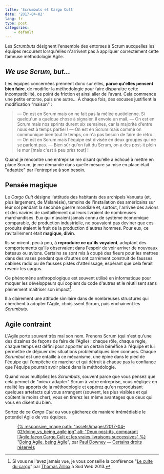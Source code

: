 ```yaml
---
title: 'Scrumbuts et Cargo Cult'
date: '2017-04-02'
lang: fr
type: post
categories:
    - default
---
```


Les <em lang="en">Scrumbuts</em> désignent l'ensemble des entorses à <span lang="en">Scrum</span> auxquelles les équipes recourent lorsqu'elles n'arrivent pas à appliquer correctement cette fameuse méthodologie Agile.

<!-- more -->

## <em lang="en">We use Scrum, but…</em>

Les équipes concernées prennent donc sur elles, **parce qu'elles pensent bien faire**, de modifier la méthodologie pour faire disparaitre cette incompatibilité, ce point de friction et ainsi aller de l'avant. Cela commence une petite entorse, puis une autre… À chaque fois, des excuses justifient la modification "maison" : 

> — On est en <span lang="en">Scrum</span> mais on ne fait pas la mêlée quotidienne. Si quelqu'un a quelque chose à signaler, il envoie un mail.
> — On est en <span lang="en">Scrum</span>  mais nos sprints durent six semaines, car la majorité d'entre nous est à temps partiel !
> — On est en <span lang="en">Scrum</span> mais comme on communique bien tout le temps, on n'a pas besoin de faire de rétro.
> — On est en <span lang="en">Scrum</span> mais l'équipe est divisée en deux groupes qui ne se parlent pas.
> — Bien sûr qu'on fait du <span lang="en">Scrum</span>, on a des post-it plein le mur [mais c'est à peu près tout] !

Quand je rencontre une entreprise me disant qu'elle a échoué à mettre en place Scrum, je me demande dans quelle mesure sa mise en place était "adaptée" par l'entreprise à son besoin.

## Pensée magique

Le <em lang="en">Cargo Cult</em> désigne l'attitude des habitants des archipels Vanuatu (et, plus largement, de Mélanésie), témoins de l'installation des américains sur leur sol pendant la seconde guerre mondiale et, surtout, l'arrivée des avions et des navires de ravitaillement qui leurs livraient de nombreuses marchandises. Eux qui n'avaient jamais connu de système économique comparable, de production industrielle, ne pouvaient pas deviner que ces produits étaient le fruit de la production d'autres hommes. Pour eux, ce ravitaillement était **magique, divin**.

Ils se mirent, peu à peu, à **reproduire ce qu'ils voyaient**, adoptant des comportements qu'ils observaient dans l'espoir de voir arriver de nouveaux bateaux ou avions. Certains se sont mis à coupé des fleurs pour les mettres dans des vases pendant que d'autres ont carrément construit de fausses cabines radio ou de fausses pistes d'atterissage, espérant que cela ferait revenir les cargos.

Ce phénomène anthropologique est souvent utilisé en informatique pour moquer les développeurs qui copient du code d'autres et le réutilisent sans pleinement maitriser son impact[^tzi].

[^tzi]: Si vous ne l'avez jamais vue, je vous conseille la conférence "[Le culte du cargo](https://vimeo.com/70060075)" par [Thomas Zilliox](https://twitter.com/iamtzi "Compte Twitter de Thomas Zilliox") à Sud Web 2013.

Il a clairement une attitude similaire dans de nombreuses structures qui cherchent à adopter l'Agile, choisissent Scrum, puis enchainent les <em lang="en">Scrumbuts</em>.

## Agile contraint

L'Agile porte souvent très mal son nom. Prenons <span lang="en">Scrum</span> (qui n'est qu'une des dizaines de façons de faire de l'Agile) : chaque rôle, chaque règle, chaque temps est défini pour apporter un certain bénéfice à l'équipe et lui permettre de déjouer des situations problématiques bien connues. Chaque <em lang="en">Scrumbut</em> est une entaille à ce mécanisme, une épine dans le pied de l'équipe qui l'empêche de marcher et qui détruit à chaque pas la confiance que l'équipe pourrait avoir placé dans la méthodologie.

Quand vous multipliez les <em lang="en">Scrumbuts</em>, souvent parce que vous pensez que cela permet de "mieux adapter" <span lang="en">Scrum</span> à votre entreprise, vous négligez en réalité les apports de la méthodologie et espérez qu'en reproduisant quelques artefacts qui vous arrangent (souvent, les plus visibles et qui coûtent le moins cher), vous en tirerez les même avantages que ceux qui vous en disent du bien.

Sortez de ce <em lang="en">Cargo Cult</em> ou vous gâcherez de manière irrémédiable le potentiel Agile de vos équipes.

<figure>
  <a href="/assets/images/2017-04-02/doing_vs_being_agile.jpg" title="doing agile, being agile">
      {% responsive_image path: "assets/images/2017-04-02/doing_vs_being_agile.jpg" alt: "Deux post-its, comparant l'Agile façon Cargo Cult et les vraies livraisons successives" %}
  </a>
  <figcaption>"<a href="https://www.flickr.com/photos/psd/9588038559" title="Lien vers la photo sur Flickr">Doing Agile, being Agile</a>", par <a href="https://www.flickr.com/photos/psd/" title="Profil Flickr de Paul Downey">Paul Downey</a> — <a href="https://creativecommons.org/licenses/by/2.0/" class="photo-license-url" rel="license cc:license" target="_newtab" ><span>Certains droits réservés</span></a></figcaption>
</figure>
